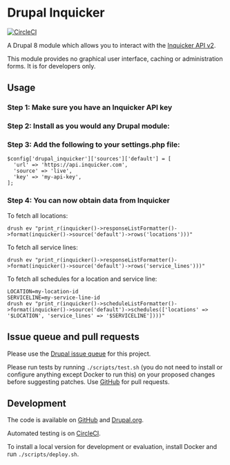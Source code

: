 Drupal Inquicker
=====

[![CircleCI](https://circleci.com/gh/dcycle/drupal_inquicker.svg?style=svg)](https://circleci.com/gh/dcycle/drupal_inquicker)

A Drupal 8 module which allows you to interact with the [Inquicker API v2](https://docs.inquicker.com/api/v2/).

This module provides no graphical user interface, caching or administration forms. It is for developers only.

Usage
-----

### Step 1: Make sure you have an Inquicker API key

### Step 2: Install as you would any Drupal module:

### Step 3: Add the following to your settings.php file:

    $config['drupal_inquicker']['sources']['default'] = [
      'url' => 'https://api.inquicker.com',
      'source' => 'live',
      'key' => 'my-api-key',
    ];

### Step 4: You can now obtain data from Inquicker

To fetch all locations:

    drush ev "print_r(inquicker()->responseListFormatter()->format(inquicker()->source('default')->rows('locations')))"

To fetch all service lines:

    drush ev "print_r(inquicker()->responseListFormatter()->format(inquicker()->source('default')->rows('service_lines')))"

To fetch all schedules for a location and service line:

    LOCATION=my-location-id
    SERVICELINE=my-service-line-id
    drush ev "print_r(inquicker()->scheduleListFormatter()->format(inquicker()->source('default')->schedules(['locations' => '$LOCATION', 'service_lines' => '$SERVICELINE'])))"

Issue queue and pull requests
-----

Please use the [Drupal issue queue](https://www.drupal.org/project/issues/search/drupal_inquicker) for this project.

Please run tests by running `./scripts/test.sh` (you do not need to install or configure anything except Docker to run this) on your proposed changes before suggesting patches. Use [GitHub](https://github.com/dcycle/drupal_inquicker) for pull requests.

Development
-----

The code is available on [GitHub](https://github.com/dcycle/drupal_inquicker) and [Drupal.org](https://www.drupal.org/project/drupal_inquicker).

Automated testing is on [CircleCI](https://circleci.com/gh/dcycle/drupal_inquicker).

To install a local version for development or evaluation, install Docker and run `./scripts/deploy.sh`.
